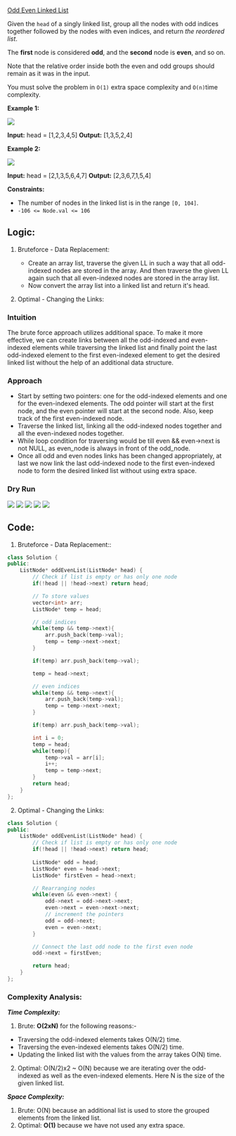 [Odd Even Linked List](https://leetcode.com/problems/odd-even-linked-list/)

Given the `head` of a singly linked list, group all the nodes with odd indices together followed by the nodes with even indices, and return _the reordered list_.

The **first** node is considered **odd**, and the **second** node is **even**, and so on.

Note that the relative order inside both the even and odd groups should remain as it was in the input.

You must solve the problem in `O(1)` extra space complexity and `O(n)`time complexity.

**Example 1:**

![](https://assets.leetcode.com/uploads/2021/03/10/oddeven-linked-list.jpg)

**Input:** head = [1,2,3,4,5]
**Output:** [1,3,5,2,4]

**Example 2:**

![](https://assets.leetcode.com/uploads/2021/03/10/oddeven2-linked-list.jpg)

**Input:** head = [2,1,3,5,6,4,7]
**Output:** [2,3,6,7,1,5,4]

**Constraints:**

- The number of nodes in the linked list is in the range `[0, 104]`.
- `-106 <= Node.val <= 106`

## **Logic:**

1. Bruteforce - Data Replacement:
	- Create an array list, traverse the given LL in such a way that all odd-indexed nodes are stored in the array. And then traverse the given LL again such that all even-indexed nodes are stored in the array list.
	- Now convert the array list into a linked list and return it's head.
	
2. Optimal - Changing the Links:
### Intuition

The brute force approach utilizes additional space. To make it more effective, we can create links between all the odd-indexed and even-indexed elements while traversing the linked list and finally point the last odd-indexed element to the first even-indexed element to get the desired linked list without the help of an additional data structure.

### Approach

- Start by setting two pointers: one for the odd-indexed elements and one for the even-indexed elements. The odd pointer will start at the first node, and the even pointer will start at the second node. Also, keep track of the first even-indexed node.
- Traverse the linked list, linking all the odd-indexed nodes together and all the even-indexed nodes together. 
- While loop condition for traversing would be till even && even->next is not NULL, as even_node is always in front of the odd_node.
- Once all odd and even nodes links has been changed appropriately, at last we now link the last odd-indexed node to the first even-indexed node to form the desired linked list without using extra space.

### Dry Run

![](https://static.takeuforward.org/premium/Linked-List/Logic%20Building/Segregate%20odd%20and%20even%20nodes%20in%20LL/1.png-nSyK3LNg)
![](https://static.takeuforward.org/premium/Linked-List/Logic%20Building/Segregate%20odd%20and%20even%20nodes%20in%20LL/2.png-6PgQVWZc)
![](https://static.takeuforward.org/premium/Linked-List/Logic%20Building/Segregate%20odd%20and%20even%20nodes%20in%20LL/3.png-Rd29JCeG)
![](https://static.takeuforward.org/premium/Linked-List/Logic%20Building/Segregate%20odd%20and%20even%20nodes%20in%20LL/4.png-ytRqbFdf)
![](https://static.takeuforward.org/premium/Linked-List/Logic%20Building/Segregate%20odd%20and%20even%20nodes%20in%20LL/5.png-0P76LnNx)


## **Code:**

1. Bruteforce - Data Replacement::
```cpp
class Solution {
public:
    ListNode* oddEvenList(ListNode* head) {
        // Check if list is empty or has only one node
        if(!head || !head->next) return head;

        // To store values
        vector<int> arr;
        ListNode* temp = head;

        // odd indices
        while(temp && temp->next){
            arr.push_back(temp->val);
            temp = temp->next->next; 
        }

        if(temp) arr.push_back(temp->val);

        temp = head->next;

        // even indices
        while(temp && temp->next){
            arr.push_back(temp->val);
            temp = temp->next->next; 
        }

        if(temp) arr.push_back(temp->val);

        int i = 0;
        temp = head;
        while(temp){
            temp->val = arr[i];
            i++;
            temp = temp->next;
        }
        return head;
    }
};
```

2. Optimal - Changing the Links:
```cpp
class Solution {
public:
    ListNode* oddEvenList(ListNode* head) {
        // Check if list is empty or has only one node
        if(!head || !head->next) return head;
        
        ListNode* odd = head;
        ListNode* even = head->next;
        ListNode* firstEven = head->next;

        // Rearranging nodes
        while(even && even->next) {
            odd->next = odd->next->next;
            even->next = even->next->next;
            // increment the pointers
            odd = odd->next; 
            even = even->next;
        }

        // Connect the last odd node to the first even node
        odd->next = firstEven;

        return head;
    }
};
```
### **Complexity Analysis:**

***Time Complexity:***
1. Brute: **O(2xN)** for the following reasons:-
- Traversing the odd-indexed elements takes O(N/2) time.
- Traversing the even-indexed elements takes O(N/2) time.
- Updating the linked list with the values from the array takes O(N) time.

2. Optimal: O(N/2)x2 ~ O(N) because we are iterating over the odd-indexed as well as the even-indexed elements. Here N is the size of the given linked list.

***Space Complexity:***
1. Brute: O(N) because an additional list is used to store the grouped elements from the linked list.
2. Optimal: **O(1)** because we have not used any extra space.
